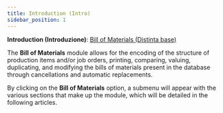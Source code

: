 ```yaml
---
title: Introduction (Intro)
sidebar_position: 1
---
```


**Introduction (Introduzione)**: [Bill of Materials (Distinta base)](/docs/erp-home/registers/production/bill-of-materials/bom-intro) 

The **Bill of Materials** module allows for the encoding of the structure of production items and/or job orders, printing, comparing, valuing, duplicating, and modifying the bills of materials present in the database through cancellations and automatic replacements.

By clicking on the **Bill of Materials** option, a submenu will appear with the various sections that make up the module, which will be detailed in the following articles.